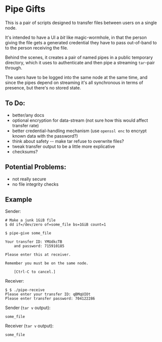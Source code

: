 # Pipe Gifts

This is a pair of scripts designed to transfer files between users on a single node.

It's intended to have a UI a *bit* like magic-wormhole, in that the person giving the file gets a generated credential they have to pass out-of-band to to the person receiving the file.


Behind the scenes, it creates a pair of named pipes in a public temporary directory, which it uses to authenticate and then pipe a streaming `tar`-pair through.

The users have to be logged into the same node at the same time, and since the pipes depend on streaming it's all synchronous in terms of presence, but there's no stored state.

## To Do:

 - better/any docs
 - optional encryption for data-stream (not sure how this would affect transfer rate)
 - better credential-handling mechanism (use `openssl enc` to encrypt known data with the password?)
 - think about safety -- make tar refuse to overwrite files?
 - tweak transfer output to be a little more explicative
 - checksums?

## Potential Problems:

 - not really secure
 - no file integrity checks


## Example

Sender:

```
# Make a junk 1GiB file
$ dd if=/dev/zero of=some_file bs=1GiB count=1

$ pipe-give some_file

Your transfer ID: YMUdkcTB
    and password: 715910185

Please enter this at receiver.

Remember you must be on the same node.

    [Ctrl-C to cancel.]

```

Receiver:
```
$ $ ./pipe-receive
Please enter your transfer ID: qBMqUIOt
Please enter transfer password: 704122286
```

Sender (`tar v` output):
```
some_file
```

Receiver (`tar v` output):
```
some_file
```


